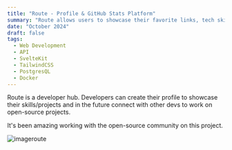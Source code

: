 ```yaml
---
title: "Route - Profile & GitHub Stats Platform"
summary: "Route allows users to showcase their favorite links, tech skills, GitHub stats, and even their Spotify account in a sleek profile."
date: "October 2024"
draft: false
tags:
  - Web Development
  - API
  - SvelteKit
  - TailwindCSS
  - PostgresQL
  - Docker
---
```


Route is a developer hub. Developers can create their profile to showcase their skills/projects and in the future connect with other devs to work on open-source projects.

It's been amazing working with the open-source community on this project.

![imageroute](https://i.imgur.com/mSXJ4E3.png)

